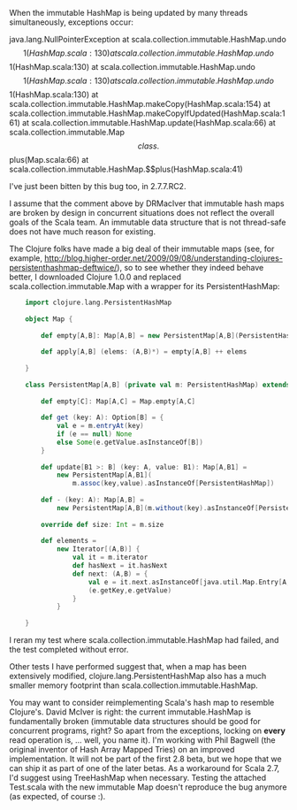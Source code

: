When the immutable HashMap is being updated by many threads simultaneously, exceptions occur:

java.lang.NullPointerException
        at scala.collection.immutable.HashMap.undo$$1(HashMap.scala:130)
        at scala.collection.immutable.HashMap.undo$$1(HashMap.scala:130)
        at scala.collection.immutable.HashMap.undo$$1(HashMap.scala:130)
        at scala.collection.immutable.HashMap.undo$$1(HashMap.scala:130)
        at scala.collection.immutable.HashMap.makeCopy(HashMap.scala:154)
        at scala.collection.immutable.HashMap.makeCopyIfUpdated(HashMap.scala:161)
        at scala.collection.immutable.HashMap.update(HashMap.scala:66)
        at scala.collection.immutable.Map$$class.$$plus(Map.scala:66)
        at scala.collection.immutable.HashMap.$$plus(HashMap.scala:41)

I've just been bitten by this bug too, in 2.7.7.RC2.

I assume that the comment above by DRMacIver that immutable hash maps are broken by design in concurrent situations does not reflect the overall goals of the Scala team. An immutable data structure that is not thread-safe does not have much reason for existing.

The Clojure folks have made a big deal of their immutable maps (see, for example, http://blog.higher-order.net/2009/09/08/understanding-clojures-persistenthashmap-deftwice/), so to see whether they indeed behave better, I downloaded Clojure 1.0.0 and replaced scala.collection.immutable.Map with a wrapper for its PersistentHashMap:

```scala
    import clojure.lang.PersistentHashMap
    
    object Map {
    
        def empty[A,B]: Map[A,B] = new PersistentMap[A,B](PersistentHashMap.EMPTY)
    
        def apply[A,B] (elems: (A,B)*) = empty[A,B] ++ elems
    
    }
    
    class PersistentMap[A,B] (private val m: PersistentHashMap) extends Map[A,B] {
    
        def empty[C]: Map[A,C] = Map.empty[A,C]
    
        def get (key: A): Option[B] = {
            val e = m.entryAt(key)
            if (e == null) None
            else Some(e.getValue.asInstanceOf[B])
        }
    
        def update[B1 >: B] (key: A, value: B1): Map[A,B1] =
            new PersistentMap[A,B1](
                m.assoc(key,value).asInstanceOf[PersistentHashMap])
    
        def - (key: A): Map[A,B] =
            new PersistentMap[A,B](m.without(key).asInstanceOf[PersistentHashMap])
    
        override def size: Int = m.size
    
        def elements =
            new Iterator[(A,B)] {
                val it = m.iterator
                def hasNext = it.hasNext
                def next: (A,B) = {
                    val e = it.next.asInstanceOf[java.util.Map.Entry[A,B]]
                    (e.getKey,e.getValue)
                }
            }
    
    }
```

I reran my test where scala.collection.immutable.HashMap had failed, and the test completed without error.

Other tests I have performed suggest that, when a map has been extensively modified, clojure.lang.PersistentHashMap also has a much smaller memory footprint than scala.collection.immutable.HashMap.

You may want to consider reimplementing Scala's hash map to resemble Clojure's.
David McIver is right: the current immutable.HashMap is fundamentally broken (immutable data structures should be good for concurrent programs, right? So apart from the exceptions, locking on **every** read operation is, ... well, you name it). I'm working with Phil Bagwell (the original inventor of Hash Array Mapped Tries) on an improved implementation. It will not be part of the first 2.8 beta, but we hope that we can ship it as part of one of the later betas. As a workaround for Scala 2.7, I'd suggest using TreeHashMap when necessary.
Testing the attached Test.scala with the new immutable Map doesn't reproduce the bug anymore (as expected, of course :).
